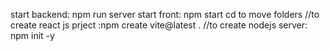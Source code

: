start backend: npm run server 
start front: npm start
cd  to move folders 
//to create react js prject :npm create vite@latest .
//to create nodejs server: npm init -y
